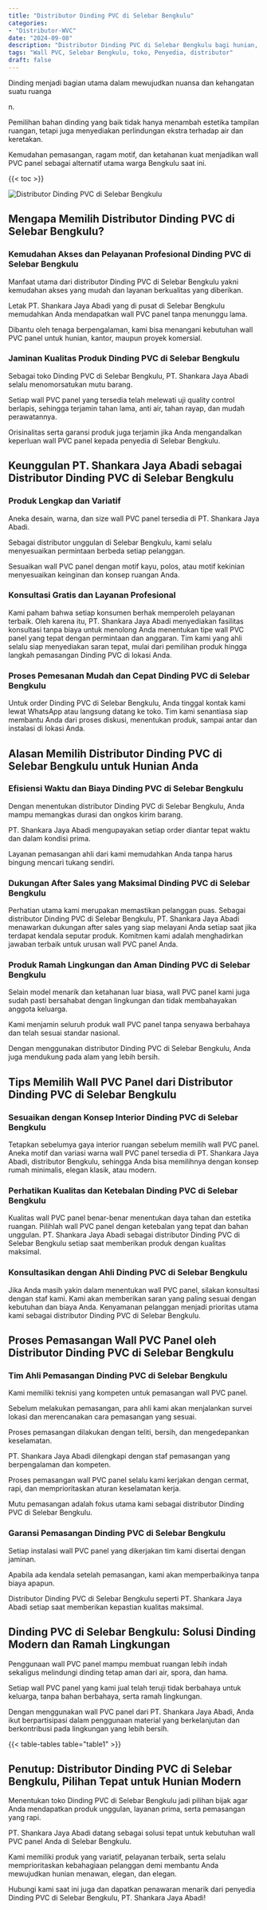```yaml
---
title: "Distributor Dinding PVC di Selebar Bengkulu"
categories: 
- "Distributor-WVC"
date: "2024-09-08"
description: "Distributor Dinding PVC di Selebar Bengkulu bagi hunian, perkantoran, dan gerai. Produk berkualitas, pilihan motif, variasi warna menarik, dengan servis instalasi dikerjakan oleh tim berpengalaman dan kepastian resmi!|Jasa penyediaan Dinding PVC di Selebar Bengkulu bagi kebutuhan tempat tinggal, office, maupun ritel, beserta produk unggulan dan instalasi oleh tim ahli serta kepastian resmi.|Solusi Dinding PVC di Selebar Bengkulu yang terbukti untuk tempat tinggal, kantor, serta gerai, bersama material unggulan dan pemasangan dikerjakan oleh tim profesional dan kepastian resmi.|Distribusi Dinding PVC di Selebar Bengkulu bagi rumah, office, dan toko, dengan produk terbaik dan penempatan oleh tim ahli, lengkap dengan kepastian resmi.}"
tags: "Wall PVC, Selebar Bengkulu, toko, Penyedia, distributor"
draft: false
---
```


Dinding menjadi bagian utama dalam mewujudkan nuansa dan kehangatan suatu ruanga

n.

Pemilihan bahan dinding yang baik tidak hanya menambah estetika tampilan ruangan, tetapi juga menyediakan perlindungan ekstra terhadap air dan keretakan.

Kemudahan pemasangan, ragam motif, dan ketahanan kuat menjadikan wall PVC panel sebagai alternatif utama warga Bengkulu saat ini.

{{< toc >}}

![Distributor Dinding PVC di Selebar Bengkulu](/images/Distributor-WVC/Distributor-Dinding-PVC-di-Selebar-Bengkulu.png)


## Mengapa Memilih Distributor Dinding PVC di Selebar Bengkulu?

### Kemudahan Akses dan Pelayanan Profesional Dinding PVC di Selebar Bengkulu

Manfaat utama dari distributor Dinding PVC di Selebar Bengkulu yakni kemudahan akses yang mudah dan layanan berkualitas yang diberikan.

Letak PT. Shankara Jaya Abadi yang di pusat di Selebar Bengkulu memudahkan Anda mendapatkan wall PVC panel tanpa menunggu lama.

Dibantu oleh tenaga berpengalaman, kami bisa menangani kebutuhan wall PVC panel untuk hunian, kantor, maupun proyek komersial.

### Jaminan Kualitas Produk Dinding PVC di Selebar Bengkulu

Sebagai toko Dinding PVC di Selebar Bengkulu, PT. Shankara Jaya Abadi selalu menomorsatukan mutu barang.

Setiap wall PVC panel yang tersedia telah melewati uji quality control berlapis, sehingga terjamin tahan lama, anti air, tahan rayap, dan mudah perawatannya.

Orisinalitas serta garansi produk juga terjamin jika Anda mengandalkan keperluan wall PVC panel kepada penyedia di Selebar Bengkulu.

## Keunggulan PT. Shankara Jaya Abadi sebagai Distributor Dinding PVC di Selebar Bengkulu

### Produk Lengkap dan Variatif

Aneka desain, warna, dan size wall PVC panel tersedia di PT. Shankara Jaya Abadi.

Sebagai distributor unggulan di Selebar Bengkulu, kami selalu menyesuaikan permintaan berbeda setiap pelanggan.

Sesuaikan wall PVC panel dengan motif kayu, polos, atau motif kekinian menyesuaikan keinginan dan konsep ruangan Anda.

### Konsultasi Gratis dan Layanan Profesional

Kami paham bahwa setiap konsumen berhak memperoleh pelayanan terbaik. Oleh karena itu, PT. Shankara Jaya Abadi menyediakan fasilitas konsultasi tanpa biaya untuk menolong Anda menentukan tipe wall PVC panel yang tepat dengan permintaan dan anggaran. Tim kami yang ahli selalu siap menyediakan saran tepat, mulai dari pemilihan produk hingga langkah pemasangan Dinding PVC di lokasi Anda.

### Proses Pemesanan Mudah dan Cepat Dinding PVC di Selebar Bengkulu

Untuk order Dinding PVC di Selebar Bengkulu, Anda tinggal kontak kami lewat WhatsApp atau langsung datang ke toko. Tim kami senantiasa siap membantu Anda dari proses diskusi, menentukan produk, sampai antar dan instalasi di lokasi Anda.

## Alasan Memilih Distributor Dinding PVC di Selebar Bengkulu untuk Hunian Anda

### Efisiensi Waktu dan Biaya Dinding PVC di Selebar Bengkulu

Dengan menentukan distributor Dinding PVC di Selebar Bengkulu, Anda mampu memangkas durasi dan ongkos kirim barang.

PT. Shankara Jaya Abadi mengupayakan setiap order diantar tepat waktu dan dalam kondisi prima.

Layanan pemasangan ahli dari kami memudahkan Anda tanpa harus bingung mencari tukang sendiri.

### Dukungan After Sales yang Maksimal Dinding PVC di Selebar Bengkulu

Perhatian utama kami merupakan memastikan pelanggan puas. Sebagai distributor Dinding PVC di Selebar Bengkulu, PT. Shankara Jaya Abadi menawarkan dukungan after sales yang siap melayani Anda setiap saat jika terdapat kendala seputar produk. Komitmen kami adalah menghadirkan jawaban terbaik untuk urusan wall PVC panel Anda.

### Produk Ramah Lingkungan dan Aman Dinding PVC di Selebar Bengkulu

Selain model menarik dan ketahanan luar biasa, wall PVC panel kami juga sudah pasti bersahabat dengan lingkungan dan tidak membahayakan anggota keluarga.

Kami menjamin seluruh produk wall PVC panel tanpa senyawa berbahaya dan telah sesuai standar nasional.

Dengan menggunakan distributor Dinding PVC di Selebar Bengkulu, Anda juga mendukung pada alam yang lebih bersih.

## Tips Memilih Wall PVC Panel dari Distributor Dinding PVC di Selebar Bengkulu

### Sesuaikan dengan Konsep Interior Dinding PVC di Selebar Bengkulu

Tetapkan sebelumya gaya interior ruangan sebelum memilih wall PVC panel. Aneka motif dan variasi warna wall PVC panel tersedia di PT. Shankara Jaya Abadi, distributor Bengkulu, sehingga Anda bisa memilihnya dengan konsep rumah minimalis, elegan klasik, atau modern.

### Perhatikan Kualitas dan Ketebalan Dinding PVC di Selebar Bengkulu

Kualitas wall PVC panel benar-benar menentukan daya tahan dan estetika ruangan. Pilihlah wall PVC panel dengan ketebalan yang tepat dan bahan unggulan. PT. Shankara Jaya Abadi sebagai distributor Dinding PVC di Selebar Bengkulu setiap saat memberikan produk dengan kualitas maksimal.

### Konsultasikan dengan Ahli Dinding PVC di Selebar Bengkulu

Jika Anda masih yakin dalam menentukan wall PVC panel, silakan konsultasi dengan staf kami. Kami akan memberikan saran yang paling sesuai dengan kebutuhan dan biaya Anda. Kenyamanan pelanggan menjadi prioritas utama kami sebagai distributor Dinding PVC di Selebar Bengkulu.

## Proses Pemasangan Wall PVC Panel oleh Distributor Dinding PVC di Selebar Bengkulu

### Tim Ahli Pemasangan Dinding PVC di Selebar Bengkulu

Kami memiliki teknisi yang kompeten untuk pemasangan wall PVC panel.

Sebelum melakukan pemasangan, para ahli kami akan menjalankan survei lokasi dan merencanakan cara pemasangan yang sesuai.

Proses pemasangan dilakukan dengan teliti, bersih, dan mengedepankan keselamatan.

PT. Shankara Jaya Abadi dilengkapi dengan staf pemasangan yang berpengalaman dan kompeten.

Proses pemasangan wall PVC panel selalu kami kerjakan dengan cermat, rapi, dan memprioritaskan aturan keselamatan kerja.

Mutu pemasangan adalah fokus utama kami sebagai distributor Dinding PVC di Selebar Bengkulu.

### Garansi Pemasangan Dinding PVC di Selebar Bengkulu

Setiap instalasi wall PVC panel yang dikerjakan tim kami disertai dengan jaminan.

Apabila ada kendala setelah pemasangan, kami akan memperbaikinya tanpa biaya apapun.

Distributor Dinding PVC di Selebar Bengkulu seperti PT. Shankara Jaya Abadi setiap saat memberikan kepastian kualitas maksimal.

## Dinding PVC di Selebar Bengkulu: Solusi Dinding Modern dan Ramah Lingkungan

Penggunaan wall PVC panel mampu membuat ruangan lebih indah sekaligus melindungi dinding tetap aman dari air, spora, dan hama.

Setiap wall PVC panel yang kami jual telah teruji tidak berbahaya untuk keluarga, tanpa bahan berbahaya, serta ramah lingkungan.

Dengan menggunakan wall PVC panel dari PT. Shankara Jaya Abadi, Anda ikut berpartisipasi dalam penggunaan material yang berkelanjutan dan berkontribusi pada lingkungan yang lebih bersih.

{{< table-tables table="table1" >}}

## Penutup: Distributor Dinding PVC di Selebar Bengkulu, Pilihan Tepat untuk Hunian Modern

Menentukan toko Dinding PVC di Selebar Bengkulu jadi pilihan bijak agar Anda mendapatkan produk unggulan, layanan prima, serta pemasangan yang rapi.

PT. Shankara Jaya Abadi datang sebagai solusi tepat untuk kebutuhan wall PVC panel Anda di Selebar Bengkulu.

Kami memiliki produk yang variatif, pelayanan terbaik, serta selalu memprioritaskan kebahagiaan pelanggan demi membantu Anda mewujudkan hunian menawan, elegan, dan elegan.

Hubungi kami saat ini juga dan dapatkan penawaran menarik dari penyedia Dinding PVC di Selebar Bengkulu, PT. Shankara Jaya Abadi!